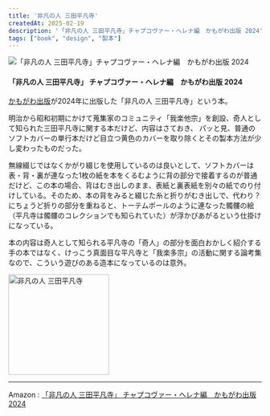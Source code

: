 ```yaml
---
title: '非凡の人 三田平凡寺'
createdAt: 2025-02-19
description: '「非凡の人 三田平凡寺」チャプコヴァー・ヘレナ編　かもがわ出版 2024'
tags: ["book", "design", "製本"]
---
```


![「非凡の人 三田平凡寺」チャプコヴァー・ヘレナ編　かもがわ出版 2024](https://i.gyazo.com/9005e6d0642e500e432f04e33045f622.png)

#### 「非凡の人 三田平凡寺」 チャプコヴァー・ヘレナ編　かもがわ出版 2024

[かもがわ出版](https://www.kamogawa.co.jp/)が2024年に出版した「非凡の人 三田平凡寺」という本。

明治から昭和初期にかけて蒐集家のコミュニティ「我楽他宗」を創設、奇人として知られた三田平凡寺に関する本だけど、内容はさておき、
パッと見、普通のソフトカバーの単行本だけど目立つ黄色のカバーを取り除くとその製本方法が少し変わったものだった。

無線綴じではなくかがり綴じを使用しているのは良いとして、ソフトカバーは表・背・裏が連なった1枚の紙を本をくるむように背の部分で接着するのが普通だけど、この本の場合、背はむき出しのまま、表紙と裏表紙を別々の紙でのり付けしている。そのため、本の背をみると綴じた糸と折りがむき出しで、代わり？にちょうど折りの部分を重ねると、トーテムポールのように連なった髑髏の絵（平凡寺は髑髏のコレクションでも知られていた）が浮かびあがるという仕掛けになっている。

本の内容は奇人として知られる平凡寺の「奇人」の部分を面白おかしく紹介する手の本ではなく、けっこう真面目な平凡寺と「我楽多宗」の活動に関する論考集なので、こういう遊びのある造本になっているのは意外。

<div><a href="/bibliographic/prints/93"><img src="https://i.gyazo.com/8a3a6c4ab354725ce3a3a83ce92ec605.jpg" style="width: 200px;" alt="非凡の人 三田平凡寺"></a></div>

---

Amazon : [「非凡の人 三田平凡寺」 チャプコヴァー・ヘレナ編　かもがわ出版 2024](https://www.amazon.co.jp/dp/4780313082)    

